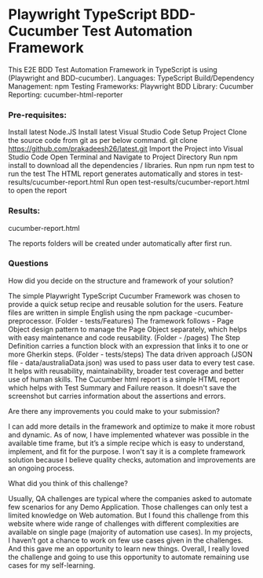 # Playwright TypeScript BDD-Cucumber Test Automation Framework

This E2E BDD Test Automation Framework in TypeScript is using (Playwright and BDD-cucumber).
Languages: TypeScript
Build/Dependency Management: npm
Testing Frameworks: Playwright
BDD Library: Cucumber
Reporting: cucumber-html-reporter

### Pre-requisites:
Install latest Node.JS
Install latest Visual Studio Code
Setup Project
Clone the source code from git as per below command.
git clone <https://github.com/prakadeesh26/latest.git>
Import the Project into Visual Studio Code
Open Terminal and Navigate to Project Directory
Run npm install to download all the dependencies / libraries.
Run npm run npm test to run the test
The HTML report generates automatically and stores in test-results/cucumber-report.html
Run open test-results/cucumber-report.html to open the report

### Results:
cucumber-report.html

The reports folders will be created under automatically after first run.

### Questions

How did you decide on the structure and framework of your solution?

The simple Playwright TypeScript Cucumber Framework was chosen to provide a quick setup recipe and reusable solution for the users.
Feature files are written in simple English using the npm package -cucumber-preprocessor. (Folder - tests/Features)
The framework follows - Page Object design pattern to manage the Page Object separately, which helps with easy maintenance and code reusability. (Folder - /pages)
The Step Definition carries a function block with an expression that links it to one or more Gherkin steps. (Folder - tests/steps)
The data driven approach (JSON file - data/australiaData.json) was used to pass user data to every test case. It helps with reusability, maintainability, broader test coverage and better use of human skills.
The Cucumber html report is a simple HTML report which helps with Test Summary and Failure reason. It doesn't save the screenshot but carries information about the assertions and errors.

Are there any improvements you could make to your submission?

I can add more details in the framework and optimize to make it more robust and dynamic.
As of now, I have implemented whatever was possible in the available time frame, but it’s a simple recipe which is easy to understand, implement, and fit for the purpose.
I won't say it is a complete framework solution because I believe quality checks, automation and improvements are an ongoing process.

What did you think of this challenge?

Usually, QA challenges are typical where the companies asked to automate few scenarios for any Demo Application.
Those challenges can only test a limited knowledge on Web automation.
But I found this challenge from this website where wide range of challenges with different complexities are available on single page (majority of automation use cases).
In my projects, I haven’t got a chance to work on few use cases given in the challenges.
And this gave me an opportunity to learn new things.
Overall, I really loved the challenge and going to use this opportunity to automate remaining use cases for my self-learning.
